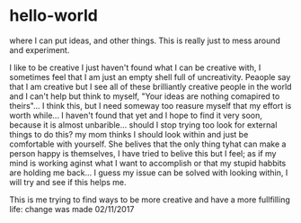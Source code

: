 # hello-world
where I can put ideas, and other things. This is really just to mess around and experiment.

I like to be creative I just haven't found what I can be creative with, I sometimes feel that I am just an empty shell full of uncreativity. Peaople say that I am creative but I see all of these brilliantly creative people in the world and I can't help but think to myself, "Your ideas are nothing comapired to theirs"... I think this, but I need someway too reasure myself that my effort is worth while... I haven't found that yet and I hope to find it very soon, because it is almost unbarible... should I stop trying too look for external things to do this? my mom thinks I should look within and just be comfortable with yourself. She belives that the only thing tyhat can make a person happy is themselves, I have tried to belive this but I feel; as if my mind is working aginst what I want to accomplish or that my stupid habbits are holding me back... I guess my issue can be solved with looking within, I will try and see if this helps me.

This is me trying to find ways to be more creative and have a more fullfilling life: change was made 02/11/2017
